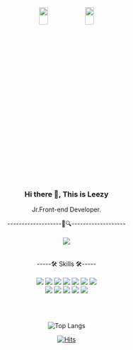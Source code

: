 <div align=center>

 <img src="https://user-images.githubusercontent.com/84562738/161001210-2e4c6ecf-d9ce-4cdd-a9ae-9c9a7b487061.JPG" width="20%" height="10%">
 <img src="https://user-images.githubusercontent.com/84562738/161001211-344f3e29-ce66-4e18-af53-6f114bae240c.JPG" width="20%" height="10%">


### Hi there 👋, This is Leezy

Jr.Front-end Developer.

-------------------🐯🔍-------------------
 </br>
 </br>
<a href="https://open.kakao.com/o/sBKP7N5d/" target="_blank"><img src="https://img.shields.io/badge/kakaoTalk-DA1F26?style=flat-square&logo=WeChat&logoColor=white"/></a>  
 </br>
 </br>
-----🛠 Skills 🛠-----
 </br>
 </br>
 <img src="https://img.shields.io/badge/HTML5-0094F5?style=flat&logo=HTML5&logoColor=white"/>
 <img src="https://img.shields.io/badge/JavaScript-FF9E0F?style=flat&logo=JavaScript&logoColor=white"/>
 <img src="https://img.shields.io/badge/Vue.js-00A672?style=flat&logo=Vue.js&logoColor=white"/>
 <img src="https://img.shields.io/badge/React-00CAFF?style=flat&logo=React&logoColor=white"/>
 <img src="https://img.shields.io/badge/Next.js-FF00BF?style=flat&logo=Next.js&logoColor=white"/>
 <img src="https://img.shields.io/badge/Typescript-FDEE21?style=flat&logo=Typescript&logoColor=white"/>
 <img src="https://img.shields.io/badge/OpenAPI Initiative-6236FF?style=flat&logo=OpenAPI Initiative&logoColor=white"/>
  </br>
 <img src="https://img.shields.io/badge/Antdesign-FF0000?style=flat&logo=Antdesign&logoColor=white"/>
 <img src="https://img.shields.io/badge/Styledcomponents-3655FF?style=flat&logo=Styledcomponents&logoColor=white"/>
 <img src="https://img.shields.io/badge/TailwindCSS-CCFF00?style=flat&logo=TailwindCSS&logoColor=white"/>
 <img src="https://img.shields.io/badge/CSS3-FF6600?style=flat&logo=CSS3&logoColor=white"/>
 <img src="https://img.shields.io/badge/Sass-B366F6?style=flat&logo=Sass&logoColor=white"/>

 
 
 </br>
 </br>


![Top Langs](https://github-readme-stats.vercel.app/api/top-langs/?username=LeezyLazyCrazy&langs_count=10&layout=compact&theme=highcontrast&height=30) 


[![Hits](https://hits.seeyoufarm.com/api/count/incr/badge.svg?url=https%3A%2F%2Fgithub.com%2FLeezyLazyCrazy%2Fhit-counter&count_bg=%23000000&title_bg=%23FF2B08&icon=&icon_color=%23E7E7E7&title=hits&edge_flat=false)](https://hits.seeyoufarm.com)
  
  </div>
